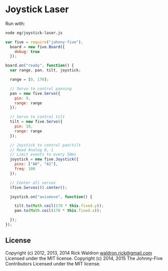 <!--remove-start-->
# Joystick Laser

Run with:
```bash
node eg/joystick-laser.js
```
<!--remove-end-->

```javascript
var five = require("johnny-five"),
  board = new five.Board({
    debug: true
  });

board.on("ready", function() {
  var range, pan, tilt, joystick;

  range = [0, 170];

  // Servo to control panning
  pan = new five.Servo({
    pin: 9,
    range: range
  });

  // Servo to control tilt
  tilt = new five.Servo({
    pin: 10,
    range: range
  });

  // Joystick to control pan/tilt
  // Read Analog 0, 1
  // Limit events to every 50ms
  joystick = new five.Joystick({
    pins: ["A0", "A1"],
    freq: 100
  });

  // Center all servos
  (five.Servos()).center();

  joystick.on("axismove", function() {

    tilt.to(Math.ceil(170 * this.fixed.y));
    pan.to(Math.ceil(170 * this.fixed.x));

  });
});

```








<!--remove-start-->
## License
Copyright (c) 2012, 2013, 2014 Rick Waldron <waldron.rick@gmail.com>
Licensed under the MIT license.
Copyright (c) 2014, 2015 The Johnny-Five Contributors
Licensed under the MIT license.
<!--remove-end-->
